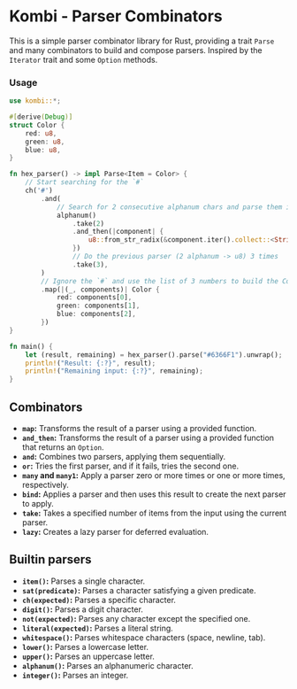 # Kombi - Parser Combinators

This is a simple parser combinator library for Rust, providing a trait `Parse` and many combinators to build and compose parsers. Inspired by the `Iterator` trait and some `Option` methods.

### Usage

```rust
use kombi::*;

#[derive(Debug)]
struct Color {
    red: u8,
    green: u8,
    blue: u8,
}

fn hex_parser() -> impl Parse<Item = Color> {
    // Start searching for the `#`
    ch('#')
        .and(
            // Search for 2 consecutive alphanum chars and parse them into a u8 number
            alphanum()
                .take(2)
                .and_then(|component| {
                    u8::from_str_radix(&component.iter().collect::<String>(), 16).ok()
                })
                // Do the previous parser (2 alphanum -> u8) 3 times
                .take(3),
        )
        // Ignore the `#` and use the list of 3 numbers to build the Color type
        .map(|(_, components)| Color {
            red: components[0],
            green: components[1],
            blue: components[2],
        })
}

fn main() {
    let (result, remaining) = hex_parser().parse("#6366F1").unwrap();
    println!("Result: {:?}", result);
    println!("Remaining input: {:?}", remaining);
}
```

## Combinators

- **`map`:** Transforms the result of a parser using a provided function.
- **`and_then`:** Transforms the result of a parser using a provided function that returns an `Option`.
- **`and`:** Combines two parsers, applying them sequentially.
- **`or`:** Tries the first parser, and if it fails, tries the second one.
- **`many` and `many1`:** Apply a parser zero or more times or one or more times, respectively.
- **`bind`:** Applies a parser and then uses this result to create the next parser to apply.
- **`take`:** Takes a specified number of items from the input using the current parser.
- **`lazy`:** Creates a lazy parser for deferred evaluation.

## Builtin parsers

- **`item()`:** Parses a single character.
- **`sat(predicate)`:** Parses a character satisfying a given predicate.
- **`ch(expected)`:** Parses a specific character.
- **`digit()`:** Parses a digit character.
- **`not(expected)`:** Parses any character except the specified one.
- **`literal(expected)`:** Parses a literal string.
- **`whitespace()`:** Parses whitespace characters (space, newline, tab).
- **`lower()`:** Parses a lowercase letter.
- **`upper()`:** Parses an uppercase letter.
- **`alphanum()`:** Parses an alphanumeric character.
- **`integer()`:** Parses an integer.
